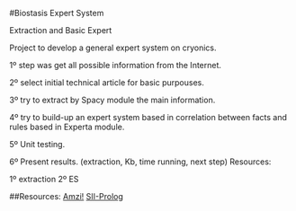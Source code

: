 #Biostasis Expert System

Extraction and Basic Expert

Project to develop a general expert system on cryonics.

1º step was get all possible information from the Internet.

2º select initial technical article for basic purpouses.

3º try to extract by Spacy module the main information.

4º try to build-up an expert system based in correlation between facts and rules based in Experta module.

5º Unit testing.

6º Present results. (extraction, Kb, time running, next step)
Resources:

1º extraction 2º ES

##Resources:
[Amzi!](https://www.amzi.com/)
[SII-Prolog](https://www.swi-prolog.org/)
